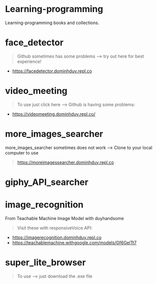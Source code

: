 # Learning-programming
Learning-programming books and collections.

# face_detector 
> Github sometimes has some problems --> try out here for best experience!
- https://facedetector.dominhduy.repl.co

# video_meeting
> To use just click here --> Github is having some problems:
- https://videomeeting.dominhduy.repl.co/

# more_images_searcher
more_images_searcher sometimes does not work --> Clone to your local computer to use
> https://moreimagessearcher.dominhduy.repl.co

# giphy_API_searcher

# image_recognition
From Teachable Machine Image Model with duyhandsome
> Visit these with responsiveVoice API:
- https://imagerecognition.dominhduy.repl.co
- https://teachablemachine.withgoogle.com/models/Gf6GelTt7

# super_lite_browser
 > To use --> just download the .exe file 
